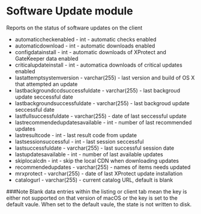Software Update module
==============

Reports on the status of software updates on the client

* automaticcheckenabled - int - automatic checks enabled
* automaticdownload - int - automatic downloads enabled
* configdatainstall - int - automatic downloads of XProtect and GateKeeper data enabled
* criticalupdateinstall - int - automatica downloads of critical updates enabled
* lastattemptsystemversion - varchar(255) - last version and build of OS X that attempted an update
* lastbackgroundccdsuccessfuldate - varchar(255) - last backgroud update seccessful date
* lastbackgroundsuccessfuldate - varchar(255) - last backgroud update seccessful date
* lastfullsuccessfuldate - varchar(255) - date of last seccessful update
* lastrecommendedupdatesavailable - int - number of last recommended updates
* lastresultcode - int - last result code from update
* lastsessionsuccessful - int - last session seccessful
* lastsuccessfuldate - varchar(255) - last successful session date
* lastupdatesavailable - int - number of last available updates
* skiplocalcdn - int - skip the local CDN when downloading updates
* recommendedupdates - varchar(255) - names of items needs updated
* mrxprotect - varchar(255) - date of last XProtect update installation
* catalogurl - varchar(255) - current catalog URL, default is blank


###Note 
Blank data entries within the listing or client tab mean the key is either not supported on that version of macOS or the key is set to the default vaule. When set to the default vaule, the state is not written to disk.